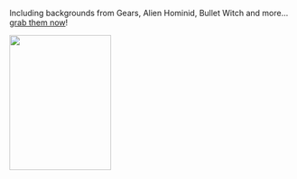 Including backgrounds from Gears, Alien Hominid, Bullet Witch and more&#8230; <a href="http://360style.net/news113.html" target="_blank" class="broken_link">grab them now</a>!

<a href="http://360style.net/news113.html" target="_new" atomicselection="true" class="broken_link"><img style="border-right: 0px; border-top: 0px; border-left: 0px; border-bottom: 0px" height="240" src="http://www.duncanmackenzie.net/images/aee83798-b743-4b98-981d-b2b1902f89bd.jpg" width="180" border="0" /></a>
